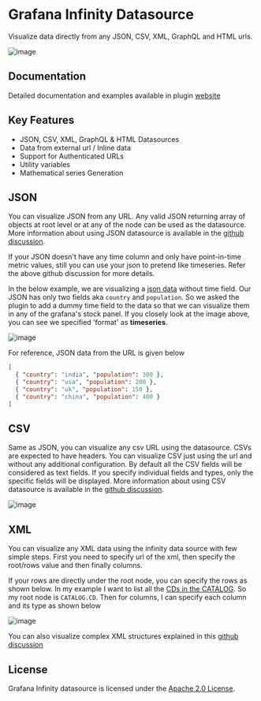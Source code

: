 # Grafana Infinity Datasource

Visualize data directly from any JSON, CSV, XML, GraphQL and HTML urls.

![image](https://user-images.githubusercontent.com/153843/108415716-cdf9f900-7225-11eb-8e0d-5d767104a080.png)

## Documentation

Detailed documentation and examples available in plugin [website](https://yesoreyeram.github.io/grafana-infinity-datasource)

## Key Features

* JSON, CSV, XML, GraphQL & HTML Datasources
* Data from external url / Inline data
* Support for Authenticated URLs
* Utility variables
* Mathematical series Generation

## JSON

You can visualize JSON from any URL. Any valid JSON returning array of objects at root level or at any of the node can be used as the datasource. More information about using JSON datasource is available in the [github discussion](https://github.com/yesoreyeram/grafana-infinity-datasource/discussions/34).

If your JSON doesn't have any time column and only have point-in-time metric values, still you can use your json to pretend like timeseries. Refer the above github discussion for more details.

In the below example, we are visualizing a [json data](https://gist.githubusercontent.com/yesoreyeram/2433ce69862f452b9d0460c947ee191f/raw/f8200a62b68a096792578efd5e3c72fdc5d99d98/population.json) without time field. Our JSON  has only two fields aka `country` and `population`.  So we asked the plugin to add a dummy time field to the data so that we can visualize them in any of the grafana's stock panel. If you closely look at the image above, you can see we specified 'format' as **timeseries**.  

![image](https://user-images.githubusercontent.com/153843/108415716-cdf9f900-7225-11eb-8e0d-5d767104a080.png)


For reference, JSON data from the URL is given below

```json
[
  { "country": "india", "population": 300 },
  { "country": "usa", "population": 200 },
  { "country": "uk", "population": 150 },
  { "country": "china", "population": 400 }
]
```

## CSV

Same as JSON, you can visualize any csv URL using the datasource. CSVs are expected to have headers. You can visualize CSV just using the url and without any additional configuration. By default all the CSV fields will be considered as text fields. If you specify individual fields and types, only the specific fields will be displayed. More information about using CSV datasource is available in the [github discussion](https://github.com/yesoreyeram/grafana-infinity-datasource/discussions/36).

![image](https://user-images.githubusercontent.com/153843/108428461-8465da00-7236-11eb-8769-b1c145cbe203.png)

## XML

You can visualize any XML data using the infinity data source with few simple steps. First you need to specify url of the xml, then specify the root/rows value and then finally columns.

If your rows are directly under the root node, you can specify the rows as shown below. In my example I want to list all the [CDs in the CATALOG](https://gist.githubusercontent.com/yesoreyeram/655a362eed0f51be24e16d3f1127a31d/raw/aa58549a5cf9d06dae1204b5a09be5d651adc744/text.xml). So my root node is `CATALOG.CD`. Then for columns, I can specify each column and its type as shown below

![image](https://user-images.githubusercontent.com/153843/108434283-50db7d80-723f-11eb-858e-25a7fef18edb.png)

You can also visualize complex XML structures explained in this [github discussion](https://github.com/yesoreyeram/grafana-infinity-datasource/discussions/37)


## License

Grafana Infinity datasource is licensed under the [Apache 2.0 License](https://github.com/yesoreyeram/grafana-infinity-datasource/blob/master/LICENSE).
